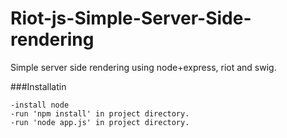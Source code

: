 # Riot-js-Simple-Server-Side-rendering
Simple server side rendering using node+express, riot and swig.

###Installatin
```
-install node
-run 'npm install' in project directory.
-run 'node app.js' in project directory.
```

